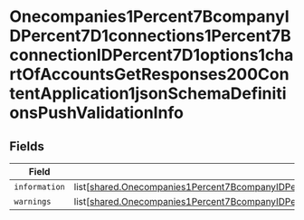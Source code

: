 # Onecompanies1Percent7BcompanyIDPercent7D1connections1Percent7BconnectionIDPercent7D1options1chartOfAccountsGetResponses200ContentApplication1jsonSchemaDefinitionsPushValidationInfo


## Fields

| Field                                                                                                                                                                                                                                                                                                                                                                                                                  | Type                                                                                                                                                                                                                                                                                                                                                                                                                   | Required                                                                                                                                                                                                                                                                                                                                                                                                               | Description                                                                                                                                                                                                                                                                                                                                                                                                            |
| ---------------------------------------------------------------------------------------------------------------------------------------------------------------------------------------------------------------------------------------------------------------------------------------------------------------------------------------------------------------------------------------------------------------------- | ---------------------------------------------------------------------------------------------------------------------------------------------------------------------------------------------------------------------------------------------------------------------------------------------------------------------------------------------------------------------------------------------------------------------- | ---------------------------------------------------------------------------------------------------------------------------------------------------------------------------------------------------------------------------------------------------------------------------------------------------------------------------------------------------------------------------------------------------------------------- | ---------------------------------------------------------------------------------------------------------------------------------------------------------------------------------------------------------------------------------------------------------------------------------------------------------------------------------------------------------------------------------------------------------------------- |
| `information`                                                                                                                                                                                                                                                                                                                                                                                                          | list[[shared.Onecompanies1Percent7BcompanyIDPercent7D1connections1Percent7BconnectionIDPercent7D1options1chartOfAccountsGetResponses200ContentApplication1jsonSchemaDefinitionsPushFieldValidation](undefined/models/shared/onecompanies1percent7bcompanyidpercent7d1connections1percent7bconnectionidpercent7d1options1chartofaccountsgetresponses200contentapplication1jsonschemadefinitionspushfieldvalidation.md)] | :heavy_minus_sign:                                                                                                                                                                                                                                                                                                                                                                                                     | N/A                                                                                                                                                                                                                                                                                                                                                                                                                    |
| `warnings`                                                                                                                                                                                                                                                                                                                                                                                                             | list[[shared.Onecompanies1Percent7BcompanyIDPercent7D1connections1Percent7BconnectionIDPercent7D1options1chartOfAccountsGetResponses200ContentApplication1jsonSchemaDefinitionsPushFieldValidation](undefined/models/shared/onecompanies1percent7bcompanyidpercent7d1connections1percent7bconnectionidpercent7d1options1chartofaccountsgetresponses200contentapplication1jsonschemadefinitionspushfieldvalidation.md)] | :heavy_minus_sign:                                                                                                                                                                                                                                                                                                                                                                                                     | N/A                                                                                                                                                                                                                                                                                                                                                                                                                    |